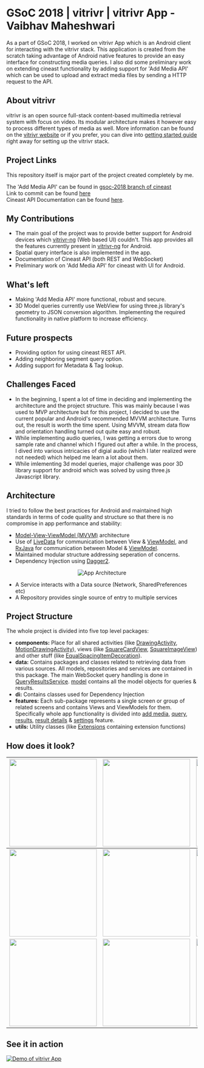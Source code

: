 # GSoC 2018 | vitrivr | vitrivr App - Vaibhav Maheshwari
As a part of GSoC 2018, I worked on vitrivr App which is an Android client for interacting with the vitrivr stack. This application is created from the scratch taking advantage of Android native features to provide an easy interface for constructing media queries. I also did some preliminary work on extending cineast functionality by adding support for 'Add Media API' which can be used to upload and extract media files by sending a HTTP request to the API.

## About vitrivr
vitrivr is an open source full-stack content-based multimedia retrieval system with focus on video. Its modular architecture makes it however easy to process different types of media as well. More information can be found on the [vitrivr website](https://vitrivr.org) or if you prefer, you can dive into [getting started guide](https://vitrivr.org/getting_started.html) right away for setting up the vitrivr stack.

## Project Links
This repository itself is major part of the project created completely by me.

The 'Add Media API' can be found in [gsoc-2018 branch of cineast](https://github.com/vitrivr/cineast/tree/gsoc-2018)  
Link to commit can be found [here](https://github.com/vitrivr/cineast/commit/e82c09c83a1fd2ce390ca3814bfd81a62d1dff54)  
Cineast API Documentation can be found [here](https://github.com/iammvaibhav/Cineast-API/wiki).

## My Contributions
* The main goal of the project was to provide better support for Android devices which [vitrivr-ng](https://github.com/vitrivr/vitrivr-ng) (Web based UI) couldn't. This app provides all the features currently present in [vitrivr-ng](https://github.com/vitrivr/vitrivr-ng) for Android.
* Spatial query interface is also implemented in the app.
* Documentation of Cineast API (both REST and WebSocket)
* Preliminary work on 'Add Media API' for cineast with UI for Android.

## What's left
* Making 'Add Media API' more functional, robust and secure.
* 3D Model queries currently use WebView for using three.js library's geometry to JSON conversion algorithm. Implementing the required functionality in native platform to increase efficiency.

## Future prospects
* Providing option for using cineast REST API.
* Adding neighboring segment query option.
* Adding support for Metadata & Tag lookup.

## Challenges Faced
* In the beginning, I spent a lot of time in deciding and implementing the architecture and the project structure. This was mainly because I was used to MVP architecture but for this project, I decided to use the current popular and Android's recommended MVVM architecture. Turns out, the result is worth the time spent. Using MVVM, stream data flow and orientation handling turned out quite easy and robust.
* While implementing audio queries, I was getting a errors due to wrong sample rate and channel which I figured out after a while. In the process, I dived into various intricacies of digial audio (which I later realized were not needed) which helped me learn a lot about them.
* While imlementing 3d model queries, major challenge was poor 3D library support for android which was solved by using three.js Javascript library.

## Architecture
I tried to follow the best practices for Android and maintained high standards in terms of code quality and structure so that there is no compromise in app performance and stability:
* [Model-View-ViewModel (MVVM)](https://en.wikipedia.org/wiki/Model%E2%80%93view%E2%80%93viewmodel) architecture
* Use of [LiveData](https://developer.android.com/topic/libraries/architecture/livedata) for communication between View & [ViewModel](https://developer.android.com/topic/libraries/architecture/viewmodel), and [RxJava](https://github.com/ReactiveX/RxJava) for communication between Model & [ViewModel](https://developer.android.com/topic/libraries/architecture/viewmodel).
* Maintained modular structure addressing seperation of concerns.
* Dependency Injection using [Dagger2](https://github.com/google/dagger).
<p align="center"><img src="https://image.ibb.co/irqN3o/architecture.png" alt="App Architecture"/></p>

* A Service interacts with a Data source (Network, SharedPreferences etc)
* A Repository provides single source of entry to multiple services

## Project Structure
The whole project is divided into five top level packages:
* **components:** Place for all shared activities (like [DrawingActivity](app/src/main/java/org/vitrivr/vitrivrapp/components/drawing/DrawingActivity.kt), [MotionDrawingActivity](app/src/main/java/org/vitrivr/vitrivrapp/components/drawing/MotionDrawingActivity.kt)), views (like [SquareCardView](https://github.com/iammvaibhav/vitrivr-App/blob/master/app/src/main/java/org/vitrivr/vitrivrapp/components/results/SquareCardView.kt), [SquareImageView](app/src/main/java/org/vitrivr/vitrivrapp/components/results/SquareImageView.kt)) and other stuff (like [EqualSpacingItemDecoration](app/src/main/java/org/vitrivr/vitrivrapp/components/results/EqualSpacingItemDecoration.kt)).
* **data:** Contains packages and classes related to retrieving data from various sources. All models, repositories and services are contained in this package. The main WebSocket query handling is done in [QueryResultsService](app/src/main/java/org/vitrivr/vitrivrapp/data/services/QueryResultsService.kt). [model](app/src/main/java/org/vitrivr/vitrivrapp/data/model) contains all the model objects for queries & results.
* **di:** Contains classes used for Dependency Injection
* **features:** Each sub-package represents a single screen or group of related screens and contains Views and ViewModels for them. Specifically whole app functionality is divided into [add media](app/src/main/java/org/vitrivr/vitrivrapp/features/addmedia), [query](app/src/main/java/org/vitrivr/vitrivrapp/features/query), [results](app/src/main/java/org/vitrivr/vitrivrapp/features/results), [result details](app/src/main/java/org/vitrivr/vitrivrapp/features/resultdetails) & [settings](app/src/main/java/org/vitrivr/vitrivrapp/features/settings) feature.
* **utils:** Utility classes (like [Extensions](app/src/main/java/org/vitrivr/vitrivrapp/utils/Extensions.kt) containing extension functions)

## How does it look?

  | <img src="https://image.ibb.co/kUM4G8/Screenshot_20180730_152727.png" width="230px"/>  | <img src="https://image.ibb.co/gi59io/Screenshot_20180730_153658.png" width="230px"/> | <img src="https://image.ibb.co/bTmh3o/Screenshot_20180730_153717.png" width="230px"/>
  |:---:|:---:|:---:|
  | <img src="https://image.ibb.co/i5DvOo/Screenshot_20180730_153741.png" width="230px"/> | <img src="https://image.ibb.co/nesN3o/Screenshot_20180730_153807.png" width="230px"/> | <img src="https://image.ibb.co/bTqLpT/Screenshot_20180730_153817.png" width="230px"/>
  | <img src="https://image.ibb.co/dFA9io/Screenshot_20180730_153822.png" width="230px"/> | <img src="https://image.ibb.co/gwR4G8/Screenshot_20180730_154124.png" width="230px"/> | <img src="https://image.ibb.co/htmh3o/Screenshot_20180730_154148.png" width="230px"/>

## See it in action

[![Demo of vitrivr App](https://image.ibb.co/c33T39/video_Youtube.png)](https://youtu.be/yYAVT22My9w "Demo of vitrivr App")

